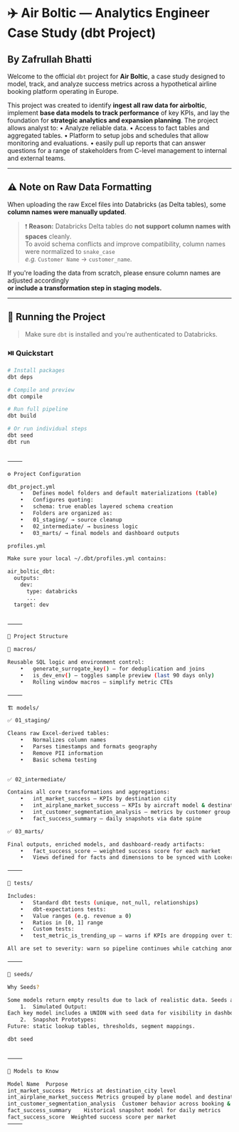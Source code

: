 # ✈️ Air Boltic — Analytics Engineer Case Study (dbt Project)
## By Zafrullah Bhatti

Welcome to the official `dbt` project for **Air Boltic**, a case study designed to model, track, and analyze success metrics across a hypothetical airline booking platform operating in Europe.

This project was created to identify **ingest all raw data for airboltic**, implement **base data models to track performance** of key KPIs, and lay the foundation for **strategic analytics and expansion planning**. The project allows analyst to:
	•	Analyze reliable data.
 	•	Access to fact tables and aggregated tables.
  	•	Platform to setup jobs and schedules that allow monitoring and evaluations.
   	•	easily pull up reports that can answer questions for a range of stakeholders from C-level management to internal and external teams.

---

## ⚠️ Note on Raw Data Formatting

When uploading the raw Excel files into Databricks (as Delta tables), some **column names were manually updated**.

> ❗ **Reason:** Databricks Delta tables do **not support column names with spaces** cleanly.  
> To avoid schema conflicts and improve compatibility, column names were normalized to `snake_case`  
> _e.g._ `Customer Name` → `customer_name`.

If you're loading the data from scratch, please ensure column names are adjusted accordingly  
**or include a transformation step in staging models.**

---

## 🚀 Running the Project

> Make sure `dbt` is installed and you're authenticated to Databricks.

### ⏯️ Quickstart

```bash
# Install packages
dbt deps

# Compile and preview
dbt compile

# Run full pipeline
dbt build

# Or run individual steps
dbt seed
dbt run


⸻

⚙️ Project Configuration

dbt_project.yml
	•	Defines model folders and default materializations (table)
	•	Configures quoting:
	•	schema: true enables layered schema creation
	•	Folders are organized as:
	•	01_staging/ → source cleanup
	•	02_intermediate/ → business logic
	•	03_marts/ → final models and dashboard outputs

profiles.yml

Make sure your local ~/.dbt/profiles.yml contains:

air_boltic_dbt:
  outputs:
    dev:
      type: databricks
      ...
  target: dev


⸻

🧠 Project Structure

🔁 macros/

Reusable SQL logic and environment control:
	•	generate_surrogate_key() — for deduplication and joins
	•	is_dev_env() — toggles sample preview (last 90 days only)
	•	Rolling window macros — simplify metric CTEs

⸻

🏗️ models/

✅ 01_staging/

Cleans raw Excel-derived tables:
	•	Normalizes column names
	•	Parses timestamps and formats geography
	•	Remove PII information
    •	Basic schema testing
    

✅ 02_intermediate/

Contains all core transformations and aggregations:
	•	int_market_success — KPIs by destination city
	•	int_airplane_market_success — KPIs by aircraft model & destination
	•	int_customer_segmentation_analysis — metrics by customer group + airplane segment
	•	fact_success_summary — daily snapshots via date spine

✅ 03_marts/

Final outputs, enriched models, and dashboard-ready artifacts:
	•	fact_success_score — weighted success score for each market
	•	Views defined for facts and dimensions to be synced with Looker.

⸻

🧪 tests/

Includes:
	•	Standard dbt tests (unique, not_null, relationships)
	•	dbt-expectations tests:
	•	Value ranges (e.g. revenue ≥ 0)
	•	Ratios in [0, 1] range
	•	Custom tests:
	•	test_metric_is_trending_up — warns if KPIs are dropping over time

All are set to severity: warn so pipeline continues while catching anomalies.

⸻

🌱 seeds/

Why Seeds?

Some models return empty results due to lack of realistic data. Seeds are used for:
	1.	Simulated Output:
Each key model includes a UNION with seed data for visibility in dashboards.
	2.	Snapshot Prototypes:
Future: static lookup tables, thresholds, segment mappings.

dbt seed


⸻

🧭 Models to Know

Model Name	Purpose
int_market_success	Metrics at destination_city level
int_airplane_market_success	Metrics grouped by plane model and destination
int_customer_segmentation_analysis	Customer behavior across booking & aircraft attributes
fact_success_summary	Historical snapshot model for daily metrics
fact_success_score	Weighted success score per market
⸻
